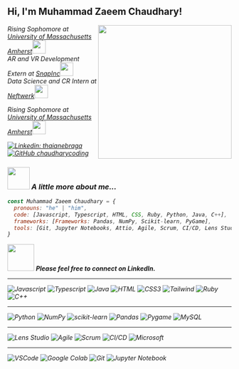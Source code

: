 <h2> Hi, I'm Muhammad Zaeem Chaudhary! </h2>
<img align='right' src="https://i.giphy.com/media/v1.Y2lkPTc5MGI3NjExcGVncnVyNnY1NjlmNnFmc3ppYTF1cjhqc2k5MWlwa2JtYm4ycW1obCZlcD12MV9pbnRlcm5hbF9naWZfYnlfaWQmY3Q9Zw/Dh5q0sShxgp13DwrvG/giphy.gif" width="300">
<p><em>Rising Sophomore at <a href="https://www.umass.edu/">University of Massachusetts Amherst</a><img src="https://media.giphy.com/media/fYSnHlufseco8Fh93Z/giphy.gif" width="30"><br>
AR and VR Development Extern at <a href="https://snap.com/enUS">SnapInc</a><img src="https://media.giphy.com/media/WUlplcMpOCEmTGBtBW/giphy.gif" width="30"><br>
Data Science and CR Intern at <a href="https://www.neftwerk.com/">Neftwerk</a><img src="https://media.giphy.com/media/WUlplcMpOCEmTGBtBW/giphy.gif" width="30"><br>
<p><em>Rising Sophomore at <a href="https://www.umass.edu/">University of Massachusetts Amherst</a><img src="https://media.giphy.com/media/fYSnHlufseco8Fh93Z/giphy.gif" width="30"><br>


                                                                                                                             
                                                                                                                             

[![Linkedin: thaianebraga](https://img.shields.io/badge/-ZaeemChaudhary-blue?style=flat-square&logo=Linkedin&logoColor=white&link=https://www.linkedin.com/in/thaianebraga/)](https://www.linkedin.com/in/zaeem-chaudhary/)
[![GitHub chaudharycoding](https://img.shields.io/badge/GitHub-chaudharycoding-blue?style=social)](https://github.com/chaudharycoding)


### <img src="https://media.giphy.com/media/VgCDAzcKvsR6OM0uWg/giphy.gif" width="50"> A little more about me...  

```javascript
const Muhammad Zaeem Chaudhary = {
  pronouns: "he" | "him",
  code: [Javascript, Typescript, HTML, CSS, Ruby, Python, Java, C++],
  frameworks: [Frameworks: Pandas, NumPy, Scikit-learn, PyGame],
  tools: [Git, Jupyter Notebooks, Attio, Agile, Scrum, CI/CD, Lens Studio, Microsoft Suite],
}
```

<img src="https://media.giphy.com/media/LnQjpWaON8nhr21vNW/giphy.gif" width="60"> <em><b>Please feel free to connect on LinkedIn. </b><b></b></em>

---

![Javascript](https://img.shields.io/badge/Javascript-F0DB4F?style=for-the-badge&labelColor=black&logo=javascript&logoColor=F0DB4F)
![Typescript](https://img.shields.io/badge/Typescript-007acc?style=for-the-badge&labelColor=black&logo=typescript&logoColor=007acc)
![Java](https://img.shields.io/badge/Java-007396?style=for-the-badge&logo=java&logoColor=white)
![HTML](https://img.shields.io/badge/HTML5-E34F26?style=for-the-badge&logo=html5&logoColor=white)
![CSS3](https://img.shields.io/badge/CSS3-1572B6?style=for-the-badge&logo=css3&logoColor=white)
![Tailwind](https://img.shields.io/badge/Tailwind_CSS-092749?style=for-the-badge&logo=tailwindcss&logoColor=06B6D4&labelColor=000000)
![Ruby](https://img.shields.io/badge/Ruby-CC342D?style=for-the-badge&logo=ruby&logoColor=white)
![C++](https://img.shields.io/badge/C%2B%2B-00599C?style=for-the-badge&logo=c%2B%2B&logoColor=white&labelColor=000000)



--------------------------------------------
![Python](https://img.shields.io/badge/Python-3776AB?style=for-the-badge&logo=python&logoColor=white)
![NumPy](https://img.shields.io/badge/NumPy-013243?style=for-the-badge&logo=numpy&logoColor=white)
![scikit-learn](https://img.shields.io/badge/scikit--learn-F7931E?style=for-the-badge&logo=scikit-learn&logoColor=white)
![Pandas](https://img.shields.io/badge/Pandas-150458?style=for-the-badge&logo=pandas&logoColor=white)
![Pygame](https://img.shields.io/badge/Pygame-3767AD?style=for-the-badge&logo=pygame&logoColor=white&labelColor=000000)
![MySQL](https://img.shields.io/badge/MySQL-4479A1?style=for-the-badge&logo=mysql&logoColor=white)

--------------------------------------------
![Lens Studio](https://img.shields.io/badge/Lens_Studio-FFFC00?style=for-the-badge&logo=snapchat&logoColor=000000&labelColor=000000)
![Agile](https://img.shields.io/badge/Agile-44C1C0?style=for-the-badge&logo=agile&logoColor=white&labelColor=000000)
![Scrum](https://img.shields.io/badge/Scrum-6DB33F?style=for-the-badge&logo=scrum&logoColor=white&labelColor=000000)
![CI/CD](https://img.shields.io/badge/CI%2FCD-0078D7?style=for-the-badge&logo=devops&logoColor=white&labelColor=000000)
![Microsoft](https://img.shields.io/badge/Microsoft_Suite-D83B01?style=for-the-badge&logo=microsoft-office&logoColor=white&labelColor=000000)

--------------------------------------------

![VSCode](https://img.shields.io/badge/Visual_Studio-0078d7?style=for-the-badge&logo=visual%20studio&logoColor=white)
![Google Colab](https://img.shields.io/badge/Google%20Colab-F9AB00?style=for-the-badge&logo=google-colab&logoColor=white)
![Git](https://img.shields.io/badge/Git-F05032?style=for-the-badge&logo=git&logoColor=white)
![Jupyter Notebook](https://img.shields.io/badge/Jupyter_Notebook-F37626?style=for-the-badge&logo=jupyter&logoColor=white&labelColor=000000)









